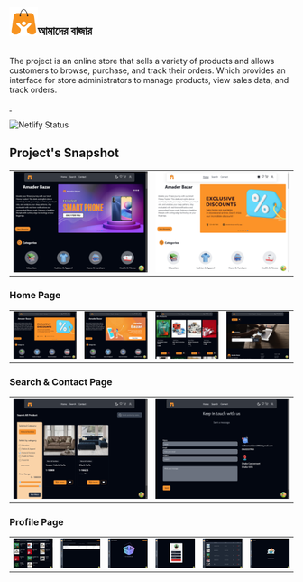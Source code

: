 <div style="display: flex">
<img
      src="./public/amder-bajar-logo.png"
      style="width: 50px; height: 50px"
    />
 <h2> আমাদের বাজার <h2/>

 </div>

The project is an online store that sells a variety of products and allows customers to browse, purchase, and track their orders. Which provides an interface for store administrators to manage products, view sales data, and track orders.

<a href="https://amaderbazar.netlify.app/">
<img src="https://img.shields.io/badge/Live-blue" alt="" />
</a>
<a href="https://github.com/yeasin-2002/Amader_bazar-server">
<img src="https://img.shields.io/badge/Back_End_source_code-gray" alt="" />
</a>

![Netlify Status](https://api.netlify.com/api/v1/badges/568b6d73-ba9e-4919-bd3a-c7d4593679bd/deploy-status)

## Project's Snapshot

<table>
  <tr>
    <td>
    <img src="./public/snapshot/global/dark.png">
    </td>
    <td>
    <img src="./public/snapshot/global/light.png">
    </td>
  </tr>
</table>

### Home Page

<table>
  <tr>
    <td>
    <img src="./public/snapshot/home/Screenshot (1668).png">
    </td>
    <td>
    <img src="./public/snapshot/home/Screenshot (1669).png">
    </td>
    <td>
    <img src="./public/snapshot/home/Screenshot (1671).png">
    </td>
    <td>
    <img src="./public/snapshot/home/Screenshot (1672).png">
    </td>
  </tr>
</table>

### Search & Contact Page

<table>
  <tr>
    <td>
    <img src="./public/snapshot/search/Screenshot (1673).png">
    </td>
    <td>
    <img src="./public/snapshot/contact/Screenshot (1674).png">
    </td>
    
  </tr>
</table>

### Profile Page

<table>
  <tr>
    <td>
    <img src="./public/snapshot/profile/Screenshot (1670).png">
    </td>
    <td>
    <img src="./public/snapshot/profile/Screenshot (1675).png">
    </td>
    <td>
    <img src="./public/snapshot/profile/Screenshot (1676).png">
    </td>
    <td>
    <img src="./public/snapshot/profile/Screenshot (1677).png">
    </td>
    <td>
    <img src="./public/snapshot/profile/Screenshot (1678).png">
    </td>
    <td>
    <img src="./public/snapshot/profile/Screenshot (1679).png">
    </td>
    
  </tr>
</table>
